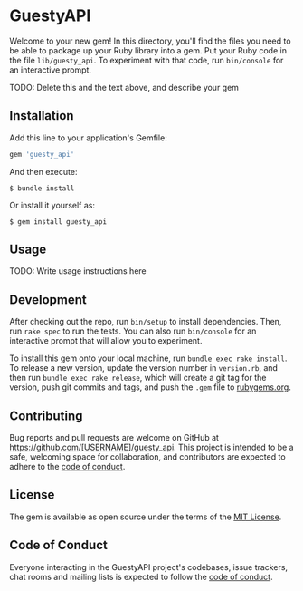 # GuestyAPI

Welcome to your new gem! In this directory, you'll find the files you need to be able to package up your Ruby library into a gem. Put your Ruby code in the file `lib/guesty_api`. To experiment with that code, run `bin/console` for an interactive prompt.

TODO: Delete this and the text above, and describe your gem

## Installation

Add this line to your application's Gemfile:

```ruby
gem 'guesty_api'
```

And then execute:

    $ bundle install

Or install it yourself as:

    $ gem install guesty_api

## Usage

TODO: Write usage instructions here

## Development

After checking out the repo, run `bin/setup` to install dependencies. Then, run `rake spec` to run the tests. You can also run `bin/console` for an interactive prompt that will allow you to experiment.

To install this gem onto your local machine, run `bundle exec rake install`. To release a new version, update the version number in `version.rb`, and then run `bundle exec rake release`, which will create a git tag for the version, push git commits and tags, and push the `.gem` file to [rubygems.org](https://rubygems.org).

## Contributing

Bug reports and pull requests are welcome on GitHub at https://github.com/[USERNAME]/guesty_api. This project is intended to be a safe, welcoming space for collaboration, and contributors are expected to adhere to the [code of conduct](https://github.com/[USERNAME]/guesty_api/blob/master/CODE_OF_CONDUCT.md).

## License

The gem is available as open source under the terms of the [MIT License](https://opensource.org/licenses/MIT).

## Code of Conduct

Everyone interacting in the GuestyAPI project's codebases, issue trackers, chat rooms and mailing lists is expected to follow the [code of conduct](https://github.com/[USERNAME]/guesty_api/blob/master/CODE_OF_CONDUCT.md).
